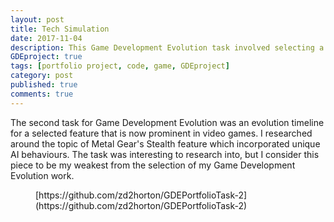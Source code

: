 ```yaml
---
layout: post
title: Tech Simulation
date: 2017-11-04
description: This Game Development Evolution task involved selecting a prominent game feature and creating a timeline showing its evolution.
GDEproject: true
tags: [portfolio project, code, game, GDEproject]
category: post
published: true
comments: true
---
```

The second task for Game Development Evolution was an evolution timeline for a selected feature that is now prominent in video games. I researched around the topic of Metal Gear's Stealth feature which incorporated unique AI behaviours. The task was interesting to research into, but I consider this piece to be my weakest from the selection of my Game Development Evolution work.

<figure>
[https://github.com/zd2horton/GDEPortfolioTask-2](https://github.com/zd2horton/GDEPortfolioTask-2)
</figure>